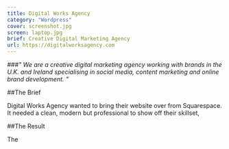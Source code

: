 ```yaml
---
title: Digital Works Agency
category: "Wordpress"
cover: screenshot.jpg
screen: laptop.jpg
brief: Creative Digital Marketing Agency
url: https://digitalworksagency.com
---
```

###*" We are a creative digital marketing agency working with brands in the U.K. and Ireland specialising in social media, content marketing and online brand development. "*


##The Brief

Digital Works Agency wanted to bring their website over from Squarespace. It needed a clean, modern but professional
to show off their skillset, 


##The Result

The